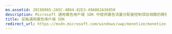 ```yaml
---
ms.assetid: 28C6D865-2A5C-4B64-82E3-49A862A36850
description: Microsoft 通用廣告用戶端 SDK 中提供廣告流量分配者控制項及相關的開發人員工具。
title: 安裝通用廣告用戶端 SDK
redirect_url: https://msdn.microsoft.com/windows/uwp/monetize/monetize-your-app-with-the-microsoft-store-engagement-and-monetization-sdk
---
```



<!--HONumber=Mar16_HO5-->


